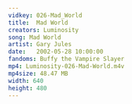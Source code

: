 ```yaml
---
vidkey: 026-Mad_World
title:  Mad World
creators: Luminosity
song: Mad World
artist: Gary Jules
date:   2002-05-28 10:00:00
fandoms: Buffy the Vampire Slayer
mp4: Luminosity-026-Mad-World.m4v
mp4size: 48.47 MB
width: 640
height: 480
---
```



  